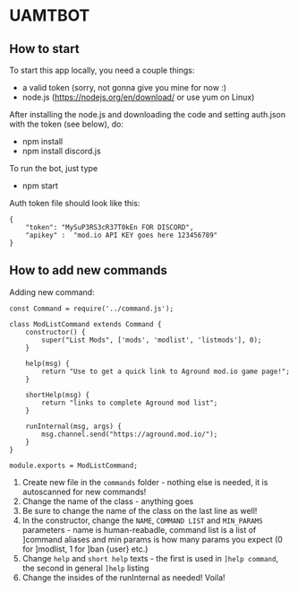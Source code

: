 # UAMTBOT

## How to start
To start this app locally, you need a couple things:
- a valid token (sorry, not gonna give you mine for now :)
- node.js (https://nodejs.org/en/download/ or use yum on Linux)

After installing the node.js and downloading the code and setting auth.json with the token (see below), do:
- npm install
- npm install discord.js

To run the bot, just type
- npm start

Auth token file should look like this:

```JS
{
    "token": "MySuP3RS3cR37T0kEn FOR DISCORD",
    "apikey" :  "mod.io API KEY goes here 123456789"
}
```

## How to add new commands

Adding new command:

```JS
const Command = require('../command.js');

class ModListCommand extends Command {
    constructor() {
        super("List Mods", ['mods', 'modlist', 'listmods'], 0);
    }

    help(msg) {
        return "Use to get a quick link to Aground mod.io game page!";
    }

    shortHelp(msg) {
        return "links to complete Aground mod list";
    }

    runInternal(msg, args) {
        msg.channel.send("https://aground.mod.io/");
    }
}

module.exports = ModListCommand;
```

1. Create new file in the `commands` folder - nothing else is needed, it is autoscanned for new commands!
2. Change the name of the class - anything goes
3. Be sure to change the name of the class on the last line as well!
4. In the constructor, change the `NAME`, `COMMAND LIST` and `MIN_PARAMS` parameters - name is human-reabadle, command list is a list of ]command aliases and min params is how many params you expect (0 for ]modlist, 1 for ]ban {user} etc.)
5. Change `help` and `short help` texts - the first is used in `]help command`, the second in general `]help` listing
6. Change the insides of the runInternal as needed! Voila!
